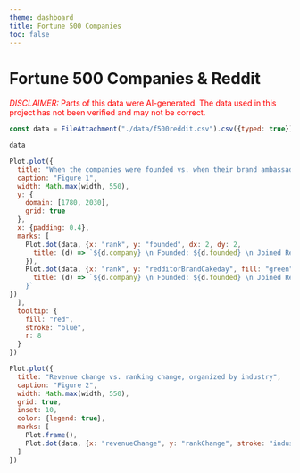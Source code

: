```yaml
---
theme: dashboard
title: Fortune 500 Companies
toc: false
---
```

<script src="https://d3js.org/d3.v4.js"></script>
      
# Fortune 500 Companies & Reddit
<span style="color: red;"><span style="text-transform: uppercase; font-style:italic">Disclaimer:</span> Parts of this data were AI-generated. The data used in this project has not been verified and may not be correct.</span>

```js
const data = FileAttachment("./data/f500reddit.csv").csv({typed: true});

```

```js
data
```

```js
Plot.plot({
  title: "When the companies were founded vs. when their brand ambassador's Reddit account was created",
  caption: "Figure 1",
  width: Math.max(width, 550),
  y: {
    domain: [1780, 2030],
    grid: true
  },
  x: {padding: 0.4},
  marks: [
    Plot.dot(data, {x: "rank", y: "founded", dx: 2, dy: 2,
      title: (d) => `${d.company} \n Founded: ${d.founded} \n Joined Reddit: ${d.redditorBrandCakeday}`
    }),
    Plot.dot(data, {x: "rank", y: "redditorBrandCakeday", fill: "green", dx: -2, dy: -2,
      title: (d) => `${d.company} \n Founded: ${d.founded} \n Joined Reddit: ${d.redditorBrandCakeday
    }`
})
  ],
  tooltip: {
    fill: "red",
    stroke: "blue",
    r: 8
  }
})
```

```js
Plot.plot({
  title: "Revenue change vs. ranking change, organized by industry",
  caption: "Figure 2",
  width: Math.max(width, 550),
  grid: true,
  inset: 10,
  color: {legend: true},
  marks: [
    Plot.frame(),
    Plot.dot(data, {x: "revenueChange", y: "rankChange", stroke: "industry"})
  ]
})
```

